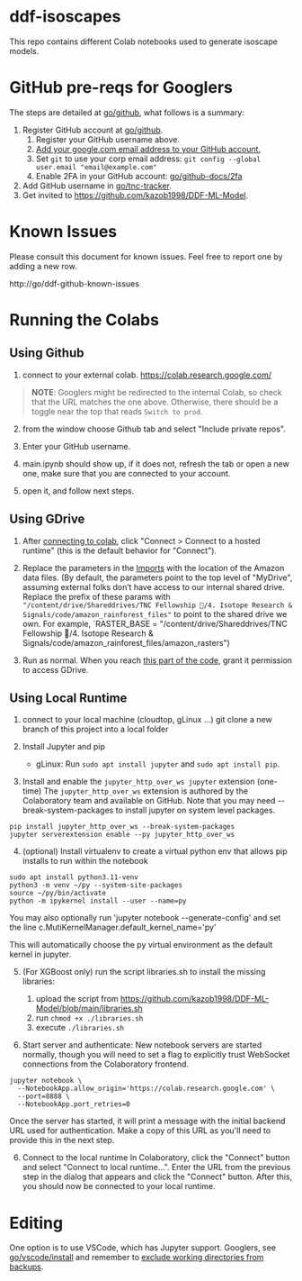 # ddf-isoscapes

This repo contains different Colab notebooks used to generate isoscape models.

# GitHub pre-reqs for Googlers

The steps are detailed at [go/github](https://opensource.corp.google.com/github/), what follows is a summary:

1. Register GitHub account at [go/github](https://opensource.corp.google.com/github/).
    1. Register your GitHub username above.
    2. [Add your google.com email address to your GitHub account.](https://help.github.com/articles/adding-an-email-address-to-your-github-account/)
    3. Set `git` to use your corp email address: `git config --global user.email "email@example.com"`
    4. Enable 2FA in your GitHub account: [go/github-docs/2fa](https://goto.google.com/github-docs/2fa)
2. Add GitHub username in [go/tnc-tracker](https://docs.google.com/spreadsheets/d/1TtjoT3b_iRmRWzap5MC-hLt7V9m2R4fzSfovLJLQOTQ/edit#gid=0).
3. Get invited to https://github.com/kazob1998/DDF-ML-Model.

# Known Issues
Please consult this document for known issues. Feel free to report one by adding a new row.

http://go/ddf-github-known-issues

# Running the Colabs

## Using Github
1. connect to your external colab. https://colab.research.google.com/
> **NOTE**: Googlers might be redirected to the internal Colab, so check that the URL matches the one above. Otherwise, there should be a toggle near the top that reads `Switch to prod`.

2. from the window choose Github tab and select "Include private repos".

3. Enter your GitHub username.

4. main.ipynb should show up, if it does not, refresh the tab or open a new one, make sure that you are connected to your account.

5. open it, and follow next steps.

## Using GDrive
1. After [connecting to colab](#using-github), click "Connect > Connect to a hosted runtime" (this is the default behavior for "Connect").

2. Replace the parameters in the [Imports](https://colab.research.google.com/github/kazob1998/DDF-ML-Model/blob/main/main.ipynb#scrollTo=K0tG92Yw1CYk&line=8&uniqifier=1) with the location of the Amazon data files. (By default, the parameters point to the top level of "MyDrive", assuming external folks don’t have access to our internal shared drive. Replace the prefix of these params with `"/content/drive/Shareddrives/TNC Fellowship 🌳/4. Isotope Research & Signals/code/amazon_rainforest_files"` to point to the shared drive we own. For example, `RASTER_BASE = "/content/drive/Shareddrives/TNC Fellowship 🌳/4. Isotope Research & Signals/code/amazon_rainforest_files/amazon_rasters")

3. Run as normal. When you reach [this part of the code](https://colab.research.google.com/github/kazob1998/DDF-ML-Model/blob/main/main.ipynb#scrollTo=RQC9hqqUWso9&line=3&uniqifier=1), grant it permission to access GDrive.

## Using Local Runtime
1. connect to your local  machine (cloudtop, gLinux ...)
   git clone a new branch of this project into a local folder


2. Install Jupyter and pip
   * gLinux: Run `sudo apt install jupyter` and `sudo apt install pip`.


3. Install and enable the `jupyter_http_over_ws jupyter` extension (one-time)
The `jupyter_http_over_ws` extension is authored by the Colaboratory team and available on GitHub.
Note that you may need --break-system-packages to install jupyter on system level packages.

```
pip install jupyter_http_over_ws --break-system-packages
jupyter serverextension enable --py jupyter_http_over_ws
```

4. (optional) Install virtualenv to create a virtual python env that allows pip installs to run within the notebook

```
sudo apt install python3.11-venv
python3 -m venv ~/py --system-site-packages
source ~/py/bin/activate
python -m ipykernel install --user --name=py
```

You may also optionally run 'jupyter notebook --generate-config' and set the line c.MutiKernelManager.default_kernel_name='py'

This will automatically choose the py virtual environment as the default kernel in jupyter.



5. (For XGBoost only) run the script libraries.sh to install the missing libraries:
   1. upload the script from https://github.com/kazob1998/DDF-ML-Model/blob/main/libraries.sh
   2. run `chmod +x ./libraries.sh`
   3. execute `./libraries.sh`

6. Start server and authenticate: 
New notebook servers are started normally, though you will need to set a flag to explicitly trust WebSocket connections from the Colaboratory frontend.

```
jupyter notebook \
  --NotebookApp.allow_origin='https://colab.research.google.com' \
  --port=8888 \
  --NotebookApp.port_retries=0
```
    
Once the server has started, it will print a message with the initial backend URL used for authentication. Make a copy of this URL as you'll need to provide this in the next step.

6. Connect to the local runtime
In Colaboratory, click the "Connect" button and select "Connect to local runtime...". Enter the URL from the previous step in the dialog that appears and click the "Connect" button. After this, you should now be connected to your local runtime.

# Editing

One option is to use VSCode, which has Jupyter support. Googlers, see [go/vscode/install](https://go/vscode/install) and remember to [exclude working directories from backups](https://support.google.com/techstop/answer/3288893).
